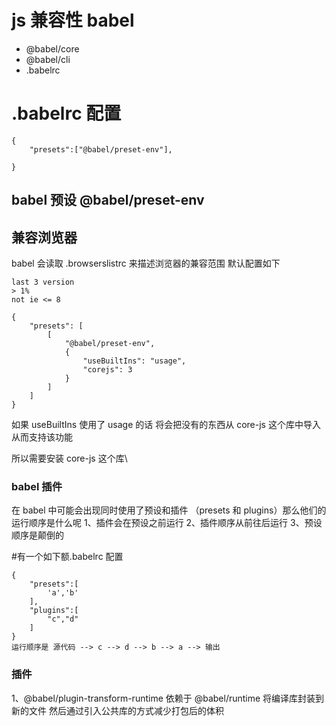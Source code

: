 # js 兼容性 babel

- @babel/core
- @babel/cli
- .babelrc

# .babelrc 配置

```
{
    "presets":["@babel/preset-env"],

}
```

## babel 预设 @babel/preset-env

## 兼容浏览器

babel 会读取 .browserslistrc 来描述浏览器的兼容范围
默认配置如下

```
last 3 version
> 1%
not ie <= 8
```

```
{
    "presets": [
        [
            "@babel/preset-env",
            {
                "useBuiltIns": "usage",
                "corejs": 3
            }
        ]
    ]
}
```

如果 useBuiltIns 使用了 usage 的话 将会把没有的东西从 core-js 这个库中导入 从而支持该功能

所以需要安装 core-js 这个库\

### babel 插件

在 babel 中可能会出现同时使用了预设和插件 （presets 和 plugins）那么他们的运行顺序是什么呢
1、插件会在预设之前运行
2、插件顺序从前往后运行
3、预设顺序是颠倒的

#有一个如下额.babelrc 配置

```
{
    "presets":[
        'a','b'
    ],
    "plugins":[
        "c","d"
    ]
}
运行顺序是 源代码 --> c --> d --> b --> a --> 输出
```

### 插件

1、@babel/plugin-transform-runtime 依赖于 @babel/runtime
将编译库封装到新的文件 然后通过引入公共库的方式减少打包后的体积
